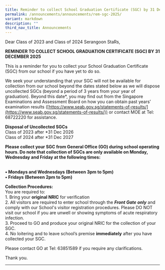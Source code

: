 ```yaml
---
title: Reminder to collect School Graduation Certificate (SGC) by 31 December 2025
permalink: /announcements/announcements/rem-sgc-2025/
variant: markdown
description: ""
third_nav_title: Announcements
---
```

Dear Class of 2023 and Class of 2024 Serangoon StaRs,

**REMINDER TO COLLECT SCHOOL GRADUATION CERTIFICATE (SGC) BY 31 DECEMBER 2025**

This is a reminder for you to collect your School Graduation Certificate (SGC) from our school if you have yet to do so.

We seek your understanding that your SGC will not be available for collection from our school beyond the dates stated below as we will dispose uncollected SGCs (beyond a period of 3 years from your year of graduation).  Beyond this date*, you may find out from the Singapore Examinations and Assessment Board on how you can obtain past years’ examination results ([https://www.seab.gov.sg/statements-of-results/](https://www.seab.gov.sg/statements-of-results/)) or contact MOE at Tel: 68722220 for assistance. 

**Disposal of Uncollected SGCs**
<br>Class of 2023 after *31 Dec 2026
<br>Class of 2024 after *31 Dec 2027

**Please collect your SGC from General Office (GO) during school operating hours.  Do note that collection of SGCs are only available on Monday, Wednesday and Friday at the following times:**

**<br>•	Mondays and Wednesdays (Between 3pm to 5pm)
<br>•	Fridays (Between 2pm to 5pm)**

**Collection Procedures:**
<br>You are required to:
<br>1.	Bring your **original NRIC** for verification
<br>2.	All visitors are required to enter school through the ***Front Gate only*** and comply with our School's visitor registration procedures. Please DO NOT visit our school if you are unwell or showing symptoms of acute respiratory infection. 
<br>3.	Proceed to GO and produce your original NRIC for the collection of your SGC. 
<br>4.	No loitering and to leave school’s premise **immediately** after you have collected your SGC.

Please contact GO at Tel: 63851589 if you require any clarifications.

Thank you.
<hr>
